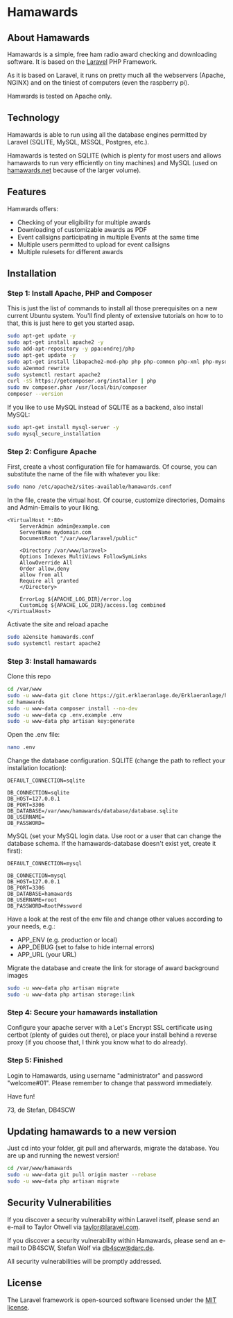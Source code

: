 # Hamawards

## About Hamawards

Hamawards is a simple, free ham radio award checking and downloading software. It is based on the [Laravel](https://laravel.com) PHP Framework.

As it is based on Laravel, it runs on pretty much all the webservers (Apache, NGINX) and on the tiniest of computers (even the raspberry pi). 

Hamwards is tested on Apache only.

## Technology

Hamawards is able to run using all the database engines permitted by Laravel (SQLITE, MySQL, MSSQL, Postgres, etc.). 

Hamawards is tested on SQLITE (which is plenty for most users and allows hamawards to run very efficiently on tiny machines) and MySQL (used on [hamawards.net](https://hamawards.net) because of the larger volume).

## Features

Hamwards offers:

- Checking of your eligibility for multiple awards
- Downloading of customizable awards as PDF
- Event callsigns participating in multiple Events at the same time
- Multiple users permitted to upload for event callsigns
- Multiple rulesets for different awards

## Installation

### Step 1: Install Apache, PHP and Composer
This is just the list of commands to install all those prerequisites on a new current Ubuntu system. You'll find plenty of extensive tutorials on how to to that, this is just here to get you started asap.

```bash
sudo apt-get update -y
sudo apt-get install apache2 -y
sudo add-apt-repository -y ppa:ondrej/php
sudo apt-get update -y
sudo apt-get install libapache2-mod-php php php-common php-xml php-mysql php-gd php-opcache php-mbstring php-tokenizer php-json php-bcmath php-zip php-sqlite unzip -y
sudo a2enmod rewrite
sudo systemctl restart apache2
curl -sS https://getcomposer.org/installer | php 
sudo mv composer.phar /usr/local/bin/composer
composer --version
```

If you like to use MySQL instead of SQLITE as a backend, also install MySQL:

```bash
sudo apt-get install mysql-server -y
sudo mysql_secure_installation
```

### Step 2: Configure Apache
First, create a vhost configuration file for hamawards. Of course, you can substitute the name of the file with whatever you like:
```bash
sudo nano /etc/apache2/sites-available/hamawards.conf
```

In the file, create the virtual host. Of course, customize directories, Domains and Admin-Emails to your liking.
```
<VirtualHost *:80>
    ServerAdmin admin@example.com
    ServerName mydomain.com
    DocumentRoot "/var/www/laravel/public"

    <Directory /var/www/laravel>
    Options Indexes MultiViews FollowSymLinks
    AllowOverride All
    Order allow,deny
    allow from all
    Require all granted
    </Directory>

    ErrorLog ${APACHE_LOG_DIR}/error.log
    CustomLog ${APACHE_LOG_DIR}/access.log combined
</VirtualHost>
```

Activate the site and reload apache

```bash
sudo a2ensite hamawards.conf
sudo systemctl restart apache2
```

### Step 3: Install hamawards
Clone this repo

```bash
cd /var/www
sudo -u www-data git clone https://git.erklaeranlage.de/Erklaeranlage/hamawards.git hamawards
cd hamawards
sudo -u www-data composer install --no-dev
sudo -u www-data cp .env.example .env
sudo -u www-data php artisan key:generate
```

Open the .env file:
```bash
nano .env
```

Change the database configuration.
SQLITE (change the path to reflect your installation location):
```
DEFAULT_CONNECTION=sqlite

DB_CONNECTION=sqlite
DB_HOST=127.0.0.1
DB_PORT=3306
DB_DATABASE=/var/www/hamawards/database/database.sqlite
DB_USERNAME=
DB_PASSWORD=
```

MySQL (set your MySQL login data. Use root or a user that can change the database schema. If the hamawards-database doesn't exist yet, create it first):
```
DEFAULT_CONNECTION=mysql

DB_CONNECTION=mysql
DB_HOST=127.0.0.1
DB_PORT=3306
DB_DATABASE=hamawards
DB_USERNAME=root
DB_PASSWORD=RootP#ssword
```

Have a look at the rest of the env file and change other values according to your needs, e.g.:
- APP_ENV (e.g. production or local)
- APP_DEBUG (set to false to hide internal errors)
- APP_URL (your URL)

Migrate the database and create the link for storage of award background images
```bash
sudo -u www-data php artisan migrate
sudo -u www-data php artisan storage:link
```

### Step 4: Secure your hamawards installation

Configure your apache server with a Let's Encrypt SSL certificate using certbot (plenty of guides out there), or place your install behind a reverse proxy (if you choose that, I think you know what to do already).

### Step 5: Finished

Login to Hamawards, using username "administrator" and password "welcome#01". Please remember to change that password immediately.

Have fun!

73, de Stefan, DB4SCW

## Updating hamawards to a new version

Just cd into your folder, git pull and afterwards, migrate the database. You are up and running the newest version!

```bash
cd /var/www/hamawards
sudo -u www-data git pull origin master --rebase
sudo -u www-data php artisan migrate
```
## Security Vulnerabilities

If you discover a security vulnerability within Laravel itself, please send an e-mail to Taylor Otwell via [taylor@laravel.com](mailto:taylor@laravel.com). 

If you discover a security vulnerability within Hamawards, please send an e-mail to DB4SCW, Stefan Wolf via [db4scw@darc.de](mailto:db4scw@darc.de). 

All security vulnerabilities will be promptly addressed.

## License

The Laravel framework is open-sourced software licensed under the [MIT license](https://opensource.org/licenses/MIT).
